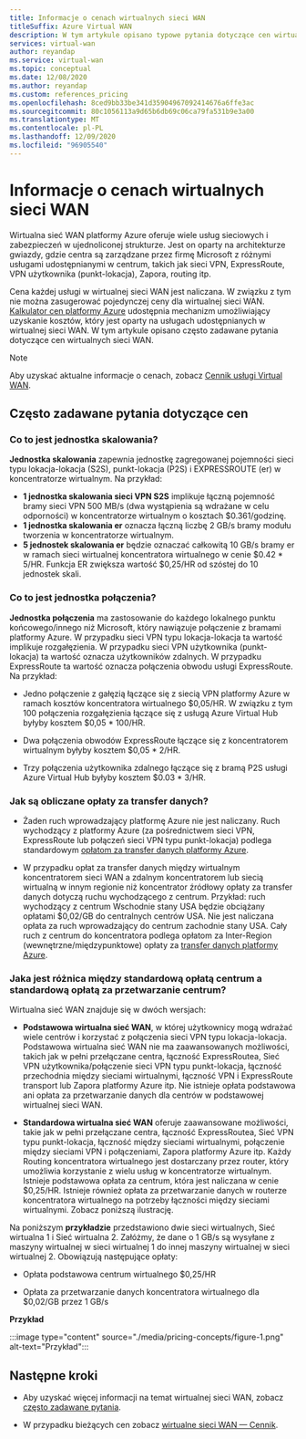 ```yaml
---
title: Informacje o cenach wirtualnych sieci WAN
titleSuffix: Azure Virtual WAN
description: W tym artykule opisano typowe pytania dotyczące cen wirtualnych sieci WAN
services: virtual-wan
author: reyandap
ms.service: virtual-wan
ms.topic: conceptual
ms.date: 12/08/2020
ms.author: reyandap
ms.custom: references_pricing
ms.openlocfilehash: 8ced9bb33be341d35904967092414676a6ffe3ac
ms.sourcegitcommit: 80c1056113a9d65b6db69c06ca79fa531b9e3a00
ms.translationtype: MT
ms.contentlocale: pl-PL
ms.lasthandoff: 12/09/2020
ms.locfileid: "96905540"
---
```

# <a name="about-virtual-wan-pricing"></a>Informacje o cenach wirtualnych sieci WAN

Wirtualna sieć WAN platformy Azure oferuje wiele usług sieciowych i zabezpieczeń w ujednoliconej strukturze. Jest on oparty na architekturze gwiazdy, gdzie centra są zarządzane przez firmę Microsoft z różnymi usługami udostępnianymi w centrum, takich jak sieci VPN, ExpressRoute, VPN użytkownika (punkt-lokacja), Zapora, routing itp.

Cena każdej usługi w wirtualnej sieci WAN jest naliczana. W związku z tym nie można zasugerować pojedynczej ceny dla wirtualnej sieci WAN. [Kalkulator cen platformy Azure](https://azure.microsoft.com/pricing/calculator/) udostępnia mechanizm umożliwiający uzyskanie kosztów, który jest oparty na usługach udostępnianych w wirtualnej sieci WAN. W tym artykule opisano często zadawane pytania dotyczące cen wirtualnych sieci WAN.

>[!NOTE]
>Aby uzyskać aktualne informacje o cenach, zobacz [Cennik usługi Virtual WAN](https://azure.microsoft.com/pricing/details/virtual-wan/).
>

## <a name="common-pricing-questions"></a><a name="questions"></a>Często zadawane pytania dotyczące cen

### <a name="what-is-a-scale-unit"></a><a name="scale-unit"></a>Co to jest jednostka skalowania?

**Jednostka skalowania** zapewnia jednostkę zagregowanej pojemności sieci typu lokacja-lokacja (S2S), punkt-lokacja (P2S) i EXPRESSROUTE (er) w koncentratorze wirtualnym. Na przykład:

* **1 jednostka skalowania sieci VPN S2S** implikuje łączną pojemność bramy sieci VPN 500 MB/s (dwa wystąpienia są wdrażane w celu odporności) w koncentratorze wirtualnym o kosztach $0.361/godzinę.
* **1 jednostka skalowania er** oznacza łączną liczbę 2 GB/s bramy modułu tworzenia w koncentratorze wirtualnym.
* **5 jednostek skalowania er** będzie oznaczać całkowitą 10 GB/s bramy er w ramach sieci wirtualnej koncentratora wirtualnego w cenie $0.42 * 5/HR. Funkcja ER zwiększa wartość $0,25/HR od szóstej do 10 jednostek skali.

### <a name="what-is-a-connection-unit"></a><a name="connection-unit"></a>Co to jest jednostka połączenia?

**Jednostka połączenia** ma zastosowanie do każdego lokalnego punktu końcowego/innego niż Microsoft, który nawiązuje połączenie z bramami platformy Azure. W przypadku sieci VPN typu lokacja-lokacja ta wartość implikuje rozgałęzienia. W przypadku sieci VPN użytkownika (punkt-lokacja) ta wartość oznacza użytkowników zdalnych. W przypadku ExpressRoute ta wartość oznacza połączenia obwodu usługi ExpressRoute.<br>Na przykład:

* Jedno połączenie z gałęzią łączące się z siecią VPN platformy Azure w ramach kosztów koncentratora wirtualnego $0,05/HR. W związku z tym 100 połączenia rozgałęzienia łączące się z usługą Azure Virtual Hub byłyby kosztem $0,05 * 100/HR.

* Dwa połączenia obwodów ExpressRoute łączące się z koncentratorem wirtualnym byłyby kosztem $0,05 * 2/HR.

* Trzy połączenia użytkownika zdalnego łączące się z bramą P2S usługi Azure Virtual Hub byłyby kosztem $0.03 * 3/HR.

### <a name="how-are-data-transfer-charges-calculated"></a><a name="data-transfer"></a>Jak są obliczane opłaty za transfer danych?

* Żaden ruch wprowadzający platformę Azure nie jest naliczany. Ruch wychodzący z platformy Azure (za pośrednictwem sieci VPN, ExpressRoute lub połączeń sieci VPN typu punkt-lokacja) podlega standardowym [opłatom za transfer danych platformy Azure](https://azure.microsoft.com/pricing/details/bandwidth/).

* W przypadku opłat za transfer danych między wirtualnym koncentratorem sieci WAN a zdalnym koncentratorem lub siecią wirtualną w innym regionie niż koncentrator źródłowy opłaty za transfer danych dotyczą ruchu wychodzącego z centrum. Przykład: ruch wychodzący z centrum Wschodnie stany USA będzie obciążany opłatami $0,02/GB do centralnych centrów USA. Nie jest naliczana opłata za ruch wprowadzający do centrum zachodnie stany USA. Cały ruch z centrum do koncentratora podlega opłatom za Inter-Region (wewnętrzne/międzypunktowe) opłaty za [transfer danych platformy Azure](https://azure.microsoft.com/pricing/details/bandwidth/). 

### <a name="what-is-the-difference-between-a-standard-hub-fee-and-a-standard-hub-processing-fee"></a><a name="fee"></a>Jaka jest różnica między standardową opłatą centrum a standardową opłatą za przetwarzanie centrum?

Wirtualna sieć WAN znajduje się w dwóch wersjach:

* **Podstawowa wirtualna sieć WAN**, w której użytkownicy mogą wdrażać wiele centrów i korzystać z połączenia sieci VPN typu lokacja-lokacja. Podstawowa wirtualna sieć WAN nie ma zaawansowanych możliwości, takich jak w pełni przełączane centra, łączność ExpressRoutea, Sieć VPN użytkownika/połączenie sieci VPN typu punkt-lokacja, łączność przechodnia między sieciami wirtualnymi, łączność VPN i ExpressRoute transport lub Zapora platformy Azure itp. Nie istnieje opłata podstawowa ani opłata za przetwarzanie danych dla centrów w podstawowej wirtualnej sieci WAN.

* **Standardowa wirtualna sieć WAN** oferuje zaawansowane możliwości, takie jak w pełni przełączane centra, łączność ExpressRoutea, Sieć VPN typu punkt-lokacja, łączność między sieciami wirtualnymi, połączenie między sieciami VPN i połączeniami, Zapora platformy Azure itp. Każdy Routing koncentratora wirtualnego jest dostarczany przez router, który umożliwia korzystanie z wielu usług w koncentratorze wirtualnym. Istnieje podstawowa opłata za centrum, która jest naliczana w cenie $0,25/HR. Istnieje również opłata za przetwarzanie danych w routerze koncentratora wirtualnego na potrzeby łączności między sieciami wirtualnymi. Zobacz poniższą ilustrację.

 Na poniższym **przykładzie** przedstawiono dwie sieci wirtualnych, Sieć wirtualna 1 i Sieć wirtualna 2. Załóżmy, że dane o 1 GB/s są wysyłane z maszyny wirtualnej w sieci wirtualnej 1 do innej maszyny wirtualnej w sieci wirtualnej 2. Obowiązują następujące opłaty:

* Opłata podstawowa centrum wirtualnego $0,25/HR

* Opłata za przetwarzanie danych koncentratora wirtualnego dla $0,02/GB przez 1 GB/s

**Przykład**

   :::image type="content" source="./media/pricing-concepts/figure-1.png" alt-text="Przykład":::

## <a name="next-steps"></a>Następne kroki

* Aby uzyskać więcej informacji na temat wirtualnej sieci WAN, zobacz [często zadawane pytania](virtual-wan-faq.md).

* W przypadku bieżących cen zobacz [wirtualne sieci WAN — Cennik](https://azure.microsoft.com/pricing/details/virtual-wan/).